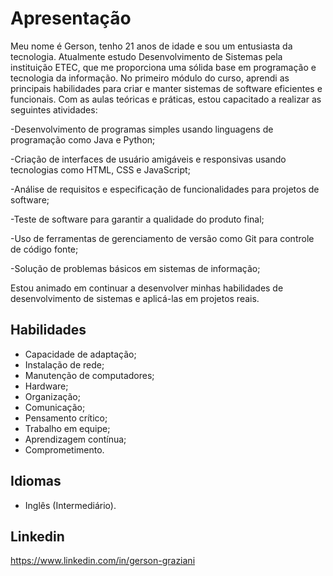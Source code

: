 # Apresentação

Meu nome é Gerson, tenho 21 anos de idade e sou um entusiasta da tecnologia.
Atualmente estudo Desenvolvimento de Sistemas pela instituição ETEC, que me proporciona uma sólida base em programação e tecnologia da informação. No primeiro módulo do curso, aprendi as principais habilidades para criar e manter sistemas de software eficientes e funcionais. Com as aulas teóricas e práticas, estou capacitado a realizar as seguintes atividades:

-Desenvolvimento de programas simples usando linguagens de programação como Java e Python;

-Criação de interfaces de usuário amigáveis e responsivas usando tecnologias como HTML, CSS e JavaScript;

-Análise de requisitos e especificação de funcionalidades para projetos de software;

-Teste de software para garantir a qualidade do produto final;

-Uso de ferramentas de gerenciamento de versão como Git para controle de código fonte;

-Solução de problemas básicos em sistemas de informação;

Estou animado em continuar a desenvolver minhas habilidades de desenvolvimento de sistemas e aplicá-las em projetos reais.

## Habilidades

- Capacidade de adaptação;
- Instalação de rede;
- Manutenção de computadores;
- Hardware;
- Organização;
- Comunicação;
- Pensamento crítico;
- Trabalho em equipe;
- Aprendizagem contínua;
- Comprometimento.

## Idiomas

- Inglês (Intermediário).


## Linkedin 

https://www.linkedin.com/in/gerson-graziani